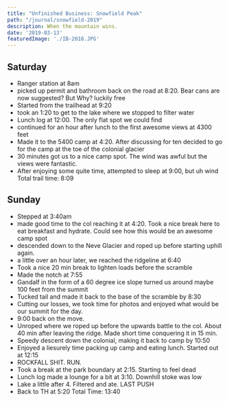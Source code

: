 ```yaml
---
title: "Unfinished Business: Snowfield Peak"
path: "/journal/snowfield-2019"
description: When the mountain wins.
date: '2019-03-13'
featuredImage: './IB-2018.JPG'
---
```

## Saturday
- Ranger station at 8am
- picked up permit and bathroom back on the road at 8:20. Bear cans are now suggested? But Why? luckily free
- Started from the trailhead at 9:20
- took an 1:20 to get to the lake where we stopped to filter water
- Lunch log at 12:00. The only flat spot we could find
- continued for an hour after lunch to the first awesome views at 4300 feet
- Made it to the 5400 camp at 4:20. After discussing for ten decided to go for the camp at the toe of the colonial glacier
- 30 minutes got us to a nice camp spot. The wind was awful but the views were fantastic.
- After enjoying some quite time, attempted to sleep at 9:00, but uh wind
Total trail time: 8:09 

## Sunday
- Stepped at 3:40am
- made good time to the col reaching it at 4:20. Took a nice break here to eat breakfast and hydrate. Could see how this would be an awesome camp spot
- descended down to the Neve Glacier and roped up before starting uphill again.
- a little over an hour later, we reached the ridgeline at 6:40
- Took a nice 20 min break to lighten loads before the scramble
- Made the notch at 7:55
- Gandalf in the form of a 60 degree ice slope turned us around maybe 100 feet from the summit
- Tucked tail and made it back to the base of the scramble by 8:30
- Cutting our losses, we took time for photos and enjoyed what would be our summit for the day.
- 9:00 back on the move.
- Unroped where we roped up before the upwards battle to the col. About 40 min after leaving the ridge. Made short time conquering it in 15 min.
- Speedy descent down the colonial, making it back to camp by 10:50
- Enjoyed a liesurely time packing up camp and eating lunch. Started out at 12:15
- ROCKFALL SHIT. RUN.
- Took a break at the park boundary at 2:15. Starting to feel dead
- Lunch log made a lounge for a bit at 3:10. Downhill stoke was low
- Lake a little after 4. Filtered and ate. LAST PUSH
- Back to TH at 5:20
Total Time: 13:40